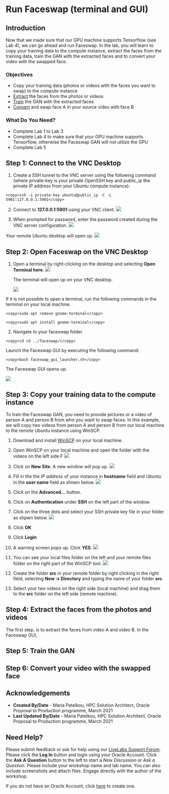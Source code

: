 # Run Faceswap (terminal and GUI)

## Introduction

Now that we made sure that our GPU machine supports Tensorflow (see Lab 4), we can go ahead and run Faceswap. In the lab, you will learn to copy your training data to the compute instance, extract the faces from the training data, train the GAN with the extracted faces and to convert your video with the swapped face.

### Objectives

- Copy your training data (photos or videos with the faces you want to swap) to the compute instance
- [Extract](https://forum.faceswap.dev/viewtopic.php?f=25&t=27) the faces from the photos or videos
- [Train](https://forum.faceswap.dev/viewtopic.php?f=27&t=146) the GAN with the extracted faces
- [Convert](https://forum.faceswap.dev/viewtopic.php?f=24&t=1083) and swap face A in your source video with face B

### What Do You Need?

- Complete Lab 1 to Lab 3
- Complete Lab 4 to make sure that your GPU machine supports Tensorflow, otherwise the Faceswap GAN will not utilize the GPU
- Complete Lab 5

## **Step 1:** Connect to the VNC Desktop

1.  Create a SSH tunnel to the VNC server using the following command (where private-key is your private OpenSSH key and public_ip the private IP address from your Ubuntu compute instance):

```
<copy>ssh -i private-key ubuntu@public_ip -C -L 5901:127.0.0.1:5901</copy>
```

2. Connect to **127.0.0.1:5901** using your VNC client.
   ![](images/tigervnc.PNG " ")

3. When prompted for password, enter the password created during the VNC server configuration.
   ![](images/tigervncpwd.PNG " ")

Your remote Ubuntu desktop will open up.
![](images/vncdesktop.PNG " ")

## **Step 2:** Open Faceswap on the VNC Desktop

1.  Open a terminal by right-clicking on the desktop and selecting **Open Terminal here**.
    ![](images/open-terminal.PNG " ")

    The terminal will open up on your VNC desktop.

    ![](images/vnc-terminal.PNG " ")

If it is not possible to open a terminal, run the following commands in the terminal on your local machine.

```
<copy>sudo apt remove gnome-terminal</copy>
```

```
<copy>sudo apt install gnome-terminal</copy>
```

2. Navigate to your faceswap folder.

```
<copy>cd cd ../faceswap/</copy>
```

Launch the Faceswap GUI by executing the following command:

```
<copy>bash faceswap_gui_launcher.sh</copy>
```

The Faceswap GUI opens up.

![](images/faceswapGUI.PNG " ")

## **Step 3:** Copy your training data to the compute instance

To train the Faceswap GAN, you need to provide pictures or a video of person A and person B from who you want to swap faces. In this example, we will copy two videos from person A and person B from our local machine to the remote Ubuntu instance using WinSCP.

1. Download and install [WinSCP](https://winscp.net/eng/download.php) on your local machine.

2. Open WinSCP on your local machine and open the folder with the videos on the left side.F
   ![](images/open-winscp.PNG " ")

3. Click on **New Site**. A new window will pop up.
   ![](images/winscp-newsite.PNG " ")

4. Fill in the the _IP address_ of your instance in **hostname** field and _Ubuntu_ in the **user name** field as shown below.
   ![](images/winscp-hostname-username.PNG " ")
5. Click on the **Advanced...** button.
6. Click on **Authentication** under **SSH** on the left part of the window.
7. Click on the three dots and select your SSH private key file in your folder as shpwn below.
   ![](images/winscp-ppk.PNG " ")
8. Click **OK**
9. Click **Login**
10. A warning screen pops up. Click **YES**.
    ![](images/winscp-warning.PNG " ")
11. You can see your local files folder on the left and your remote files folder on the right part of the WinSCP tool.
    ![](images/winscp-auth-success.PNG " ")
12. Create the folder **src** in your remote folder by right clicking in the right field, selecting **New -> Directory** and typing the name of your folder **src**.
13. Select your two videos on the right side (local machine) and drag them to the **src** folder on the left side (remote machine).

## **Step 4:** Extract the faces from the photos and videos

The first step, is to extract the faces from video A and video B.
In the Faceswap GUI,

## **Step 5:** Train the GAN

## **Step 6:** Convert your video with the swapped face

## **Acknowledgements**

- **Created By/Date** - Maria Patelkou, HPC Solution Architect, Oracle Proposal to Production programme, March 2021
- **Last Updated By/Date** - Maria Patelkou, HPC Solution Architect, Oracle Proposal to Production programme, March 2021

## Need Help?

Please submit feedback or ask for help using our [LiveLabs Support Forum](https://community.oracle.com/tech/developers/categories/livelabsdiscussions). Please click the **Log In** button and login using your Oracle Account. Click the **Ask A Question** button to the left to start a _New Discussion_ or _Ask a Question_. Please include your workshop name and lab name. You can also include screenshots and attach files. Engage directly with the author of the workshop.

If you do not have an Oracle Account, click [here](https://profile.oracle.com/myprofile/account/create-account.jspx) to create one.
